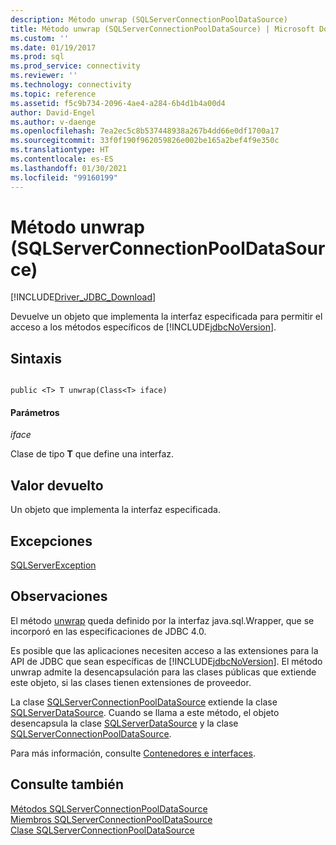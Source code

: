 ```yaml
---
description: Método unwrap (SQLServerConnectionPoolDataSource)
title: Método unwrap (SQLServerConnectionPoolDataSource) | Microsoft Docs
ms.custom: ''
ms.date: 01/19/2017
ms.prod: sql
ms.prod_service: connectivity
ms.reviewer: ''
ms.technology: connectivity
ms.topic: reference
ms.assetid: f5c9b734-2096-4ae4-a284-6b4d1b4a00d4
author: David-Engel
ms.author: v-daenge
ms.openlocfilehash: 7ea2ec5c8b537448938a267b4dd66e0df1700a17
ms.sourcegitcommit: 33f0f190f962059826e002be165a2bef4f9e350c
ms.translationtype: HT
ms.contentlocale: es-ES
ms.lasthandoff: 01/30/2021
ms.locfileid: "99160199"
---
```

# <a name="unwrap-method-sqlserverconnectionpooldatasource"></a>Método unwrap (SQLServerConnectionPoolDataSource)
[!INCLUDE[Driver_JDBC_Download](../../../includes/driver_jdbc_download.md)]

  Devuelve un objeto que implementa la interfaz especificada para permitir el acceso a los métodos específicos de [!INCLUDE[jdbcNoVersion](../../../includes/jdbcnoversion_md.md)].  
  
## <a name="syntax"></a>Sintaxis  
  
```  
  
public <T> T unwrap(Class<T> iface)  
```  
  
#### <a name="parameters"></a>Parámetros  
 *iface*  
  
 Clase de tipo **T** que define una interfaz.  
  
## <a name="return-value"></a>Valor devuelto  
 Un objeto que implementa la interfaz especificada.  
  
## <a name="exceptions"></a>Excepciones  
 [SQLServerException](../../../connect/jdbc/reference/sqlserverexception-class.md)  
  
## <a name="remarks"></a>Observaciones  
 El método [unwrap](../../../connect/jdbc/reference/unwrap-method-sqlserverconnectionpooldatasource.md) queda definido por la interfaz java.sql.Wrapper, que se incorporó en las especificaciones de JDBC 4.0.  
  
 Es posible que las aplicaciones necesiten acceso a las extensiones para la API de JDBC que sean específicas de [!INCLUDE[jdbcNoVersion](../../../includes/jdbcnoversion_md.md)]. El método unwrap admite la desencapsulación para las clases públicas que extiende este objeto, si las clases tienen extensiones de proveedor.  
  
 La clase [SQLServerConnectionPoolDataSource](../../../connect/jdbc/reference/sqlserverconnectionpooldatasource-class.md) extiende la clase [SQLServerDataSource](../../../connect/jdbc/reference/sqlserverdatasource-class.md). Cuando se llama a este método, el objeto desencapsula la clase [SQLServerDataSource](../../../connect/jdbc/reference/sqlserverdatasource-class.md) y la clase [SQLServerConnectionPoolDataSource](../../../connect/jdbc/reference/sqlserverconnectionpooldatasource-class.md).  
  
 Para más información, consulte [Contenedores e interfaces](../../../connect/jdbc/wrappers-and-interfaces.md).  
  
## <a name="see-also"></a>Consulte también  
 [Métodos SQLServerConnectionPoolDataSource](../../../connect/jdbc/reference/sqlserverconnectionpooldatasource-methods.md)   
 [Miembros SQLServerConnectionPoolDataSource](../../../connect/jdbc/reference/sqlserverconnectionpooldatasource-members.md)   
 [Clase SQLServerConnectionPoolDataSource](../../../connect/jdbc/reference/sqlserverconnectionpooldatasource-class.md)  
  
  
